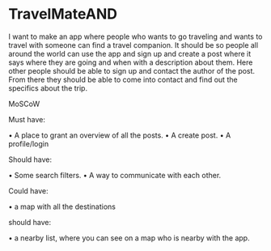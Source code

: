 # TravelMateAND

I want to make an app where people who wants to go traveling and wants to travel with someone can find a travel companion. 
It should be so people all around the world can use the app and sign up and create a post where it says where they are 
going and when with a description about them. Here other people should be able to sign up and contact the author of the post. 
From there they should be able to come into contact and find out the specifics about the trip.

MoSCoW

Must have:

•	A place to grant an overview of all the posts.
•	A create post.
•	A profile/login

Should have:

•	Some search filters.
•	A way to communicate with each other.


Could have:

•	a map with all the destinations

should have:

•	a nearby list, where you can see on a map who is nearby with the app.


